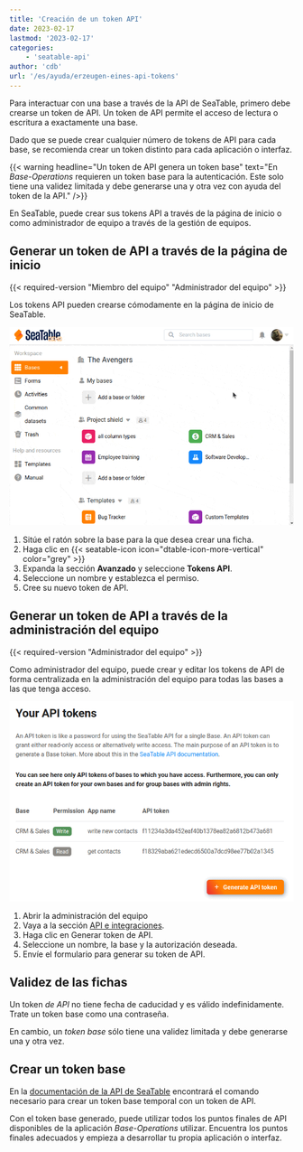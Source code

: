 ```yaml
---
title: 'Creación de un token API'
date: 2023-02-17
lastmod: '2023-02-17'
categories:
    - 'seatable-api'
author: 'cdb'
url: '/es/ayuda/erzeugen-eines-api-tokens'
---
```


Para interactuar con una base a través de la API de SeaTable, primero debe crearse un token de API. Un token de API permite el acceso de lectura o escritura a exactamente una base.

Dado que se puede crear cualquier número de tokens de API para cada base, se recomienda crear un token distinto para cada aplicación o interfaz.

{{< warning headline="Un token de API genera un token base" text="En _Base-Operations_ requieren un token base para la autenticación. Este solo tiene una validez limitada y debe generarse una y otra vez con ayuda del token de la API." />}}

En SeaTable, puede crear sus tokens API a través de la página de inicio o como administrador de equipo a través de la gestión de equipos.

## Generar un token de API a través de la página de inicio

{{< required-version "Miembro del equipo" "Administrador del equipo" >}}

Los tokens API pueden crearse cómodamente en la página de inicio de SeaTable.

![Crear nuevo token base](images/generate-api-token.gif)

1. Sitúe el ratón sobre la base para la que desea crear una ficha.
2. Haga clic en {{< seatable-icon icon="dtable-icon-more-vertical" color="grey" >}}
3. Expanda la sección **Avanzado** y seleccione **Tokens API**.
4. Seleccione un nombre y establezca el permiso.
5. Cree su nuevo token de API.

## Generar un token de API a través de la administración del equipo

{{< required-version "Administrador del equipo" >}}

Como administrador del equipo, puede crear y editar los tokens de API de forma centralizada en la administración del equipo para todas las bases a las que tenga acceso.

![Generar tokens API a través de la gestión de equipos](images/generate-api-token-team-administrator.png)

1. Abrir la administración del equipo
2. Vaya a la sección [API e integraciones](https://account.seatable.com/api).
3. Haga clic en Generar token de API.
4. Seleccione un nombre, la base y la autorización deseada.
5. Envíe el formulario para generar su token de API.

## Validez de las fichas

Un token _de API_ no tiene fecha de caducidad y es válido indefinidamente. Trate un token base como una contraseña.

En cambio, un _token base_ sólo tiene una validez limitada y debe generarse una y otra vez.

## Crear un token base

En la [documentación de la API de SeaTable](https://api.seatable.com) encontrará el comando necesario para crear un token base temporal con un token de API.

Con el token base generado, puede utilizar todos los puntos finales de API disponibles de la aplicación _Base-Operations_ utilizar. Encuentra los puntos finales adecuados y empieza a desarrollar tu propia aplicación o interfaz.
